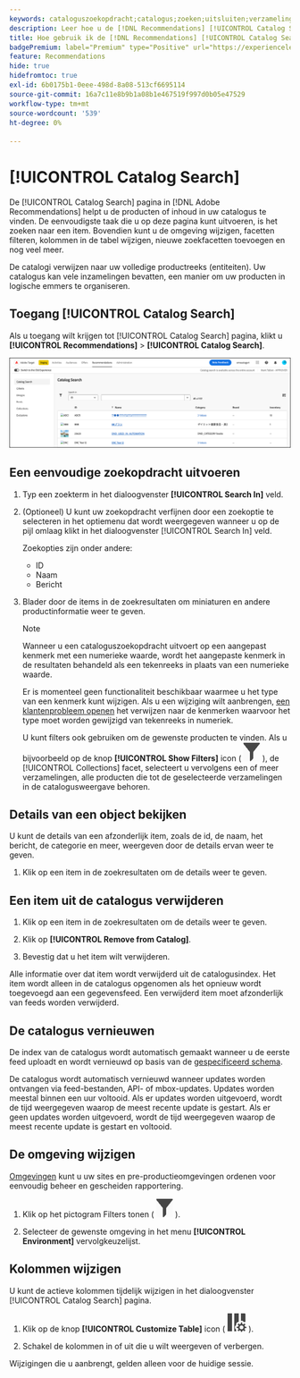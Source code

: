 ```yaml
---
keywords: cataloguszoekopdracht;catalogus;zoeken;uitsluiten;verzameling;filter;aanbevelingen
description: Leer hoe u de [!DNL Recommendations] [!UICONTROL Catalog Search] als u producten of inhoud wilt zoeken, verwijdert u onder andere items uit de catalogus.
title: Hoe gebruik ik de [!DNL Recommendations] [!UICONTROL Catalog Search]?
badgePremium: label="Premium" type="Positive" url="https://experienceleague.adobe.com/docs/target/using/introduction/intro.html?lang=en#premium newtab=true" tooltip="Zie wat er in Target Premium is opgenomen."
feature: Recommendations
hide: true
hidefromtoc: true
exl-id: 6b0175b1-0eee-498d-8a08-513cf6695114
source-git-commit: 16a7c11e8b9b1a08b1e467519f997d0b05e47529
workflow-type: tm+mt
source-wordcount: '539'
ht-degree: 0%

---
```


# [!UICONTROL Catalog Search]

De [!UICONTROL Catalog Search] pagina in [!DNL Adobe Recommendations] helpt u de producten of inhoud in uw catalogus te vinden. De eenvoudigste taak die u op deze pagina kunt uitvoeren, is het zoeken naar een item. Bovendien kunt u de omgeving wijzigen, facetten filteren, kolommen in de tabel wijzigen, nieuwe zoekfacetten toevoegen en nog veel meer.

De catalogi verwijzen naar uw volledige productreeks (entiteiten). Uw catalogus kan vele inzamelingen bevatten, een manier om uw producten in logische emmers te organiseren.

## Toegang [!UICONTROL Catalog Search]

Als u toegang wilt krijgen tot [!UICONTROL Catalog Search] pagina, klikt u **[!UICONTROL Recommendations]** > **[!UICONTROL Catalog Search]**.

![Pagina Zoeken in catalogus](/help/main/c-recommendations/c-products/assets/catalog-search-new.png)

## Een eenvoudige zoekopdracht uitvoeren

1. Typ een zoekterm in het dialoogvenster **[!UICONTROL Search In]** veld.

1. (Optioneel) U kunt uw zoekopdracht verfijnen door een zoekoptie te selecteren in het optiemenu dat wordt weergegeven wanneer u op de pijl omlaag klikt in het dialoogvenster [!UICONTROL Search In] veld.

   Zoekopties zijn onder andere:

   * ID
   * Naam
   * Bericht

1. Blader door de items in de zoekresultaten om miniaturen en andere productinformatie weer te geven.

   >[!NOTE]
   >
   > Wanneer u een cataloguszoekopdracht uitvoert op een aangepast kenmerk met een numerieke waarde, wordt het aangepaste kenmerk in de resultaten behandeld als een tekenreeks in plaats van een numerieke waarde.
   >
   >Er is momenteel geen functionaliteit beschikbaar waarmee u het type van een kenmerk kunt wijzigen. Als u een wijziging wilt aanbrengen, [een klantenprobleem openen](/help/main/cmp-resources-and-contact-information.md#reference_ACA3391A00EF467B87930A450050077C) het verwijzen naar de kenmerken waarvoor het type moet worden gewijzigd van tekenreeks in numeriek.

   U kunt filters ook gebruiken om de gewenste producten te vinden. Als u bijvoorbeeld op de knop **[!UICONTROL Show Filters]** icon ( ![Pictogram Filters tonen](/help/main/c-recommendations/c-products/assets/icon-show-filters.png) ), de [!UICONTROL Collections] facet, selecteert u vervolgens een of meer verzamelingen, alle producten die tot de geselecteerde verzamelingen in de catalogusweergave behoren.

<!-- ### Perform an advanced search {#advanced-search}

You can use [!UICONTROL Advanced Search] to further refine your search results or to save your search results as a [collection](/help/main/c-recommendations/c-products/collections.md) or [exclusion](/help/main/c-recommendations/c-products/exclusions.md).

1. Click the **[!UICONTROL Advanced Search]** link.

   ![Advanced Search page](/help/main/c-recommendations/c-products/assets/advances-search.png)

1. Use the drop-down lists to specify the parameter, operator, and values for your search.

1. (Optional) Click **[!UICONTROL Add Rule]** to add an additional search rule.

   Each additional search rule is joined with the AND operator.

1. Click **[!UICONTROL Search]**.

1. (Optional) Click **[!UICONTROL Save As]**, then click **[!UICONTROL Collection]** or **[!UICONTROL Exclusion]**.

   ![Save as options](/help/main/c-recommendations/c-products/assets/save-as.png)

   For more information, see [Create a collection or exclusion based on Advanced Search](#save-as) below.-->

## Details van een object bekijken

U kunt de details van een afzonderlijk item, zoals de id, de naam, het bericht, de categorie en meer, weergeven door de details ervan weer te geven.

1. Klik op een item in de zoekresultaten om de details weer te geven.

## Een item uit de catalogus verwijderen

1. Klik op een item in de zoekresultaten om de details weer te geven.

1. Klik op **[!UICONTROL Remove from Catalog]**.

1. Bevestig dat u het item wilt verwijderen.

Alle informatie over dat item wordt verwijderd uit de catalogusindex. Het item wordt alleen in de catalogus opgenomen als het opnieuw wordt toegevoegd aan een gegevensfeed. Een verwijderd item moet afzonderlijk van feeds worden verwijderd.

## De catalogus vernieuwen

De index van de catalogus wordt automatisch gemaakt wanneer u de eerste feed uploadt en wordt vernieuwd op basis van de [gespecificeerd schema](/help/main/c-recommendations/c-products/feeds.md#steps).

De catalogus wordt automatisch vernieuwd wanneer updates worden ontvangen via feed-bestanden, API- of mbox-updates. Updates worden meestal binnen een uur voltooid. Als er updates worden uitgevoerd, wordt de tijd weergegeven waarop de meest recente update is gestart. Als er geen updates worden uitgevoerd, wordt de tijd weergegeven waarop de meest recente update is gestart en voltooid.

<!-- ## Create a collection or exclusion based on Advanced Search {#save-as}

You can create [collections](/help/main/c-recommendations/c-products/collections.md) or [exclusions](/help/main/c-recommendations/c-products/exclusions.md) using [!UICONTROL Advanced Search] on the [!UICONTROL Catalog Search] page ([!UICONTROL Recommendations] > [!UICONTROL Catalog Search] > [!UICONTROL Advanced Search]).

1. Perform an [advanced search](#advanced-search).

1. Click **[!UICONTROL Save As]**, then click **[!UICONTROL Collection]** or **[!UICONTROL Exclusion]**.

   ![Save as options](/help/main/c-recommendations/c-products/assets/save-as.png)

   >[!IMPORTANT]
   >
   >The [!UICONTROL Advanced Search] functionality is case-insensitive; however, products returned at the time of delivery are based on case-sensitive search. This mismatch might lead to confusion. Ensure that you consider case-sensitivity when you create collections or exclusions based on results using the [!UICONTROL Advanced Search] functionality. For example, if you perform a search for "Holiday," that initial search lists results containing "Holiday" and "holiday." If you then create a catalog with the intent to return products containing "holiday," only products containing "holiday" are returned. Products containing "Holiday" are not returned. Exclusions are handled in a similar fashion.-->

## De omgeving wijzigen

[Omgevingen](/help/main/administrating-target/environments.md) kunt u uw sites en pre-productieomgevingen ordenen voor eenvoudig beheer en gescheiden rapportering.

1. Klik op het pictogram Filters tonen ( ![Pictogram Filters tonen](/help/main/c-recommendations/c-products/assets/icon-show-filters.png) ).

1. Selecteer de gewenste omgeving in het menu **[!UICONTROL Environment]** vervolgkeuzelijst.

<!-- ## Modify the Catalog Search page (filters and columns)

You can temporarily modify the available filters and columns on the [!UICONTROL Catalog Search] page for the current session.

### Modify filters

You can add additional filter facets to the [!UICONTROL Catalog Search] page.

1. In the **[!UICONTROL Filters]** panel, click **[!UICONTROL Modify]**.

   ![Modify filters link](/help/main/c-recommendations/c-products/assets/modify-filters.png)

1. Select the desired search facets (ID, name, message, etc.), then click **[!UICONTROL Save]**.

   ![Add filters](/help/main/c-recommendations/c-products/assets/add-filters.png)

Keep in mind that the additional filter facets are available in the current session only.-->

## Kolommen wijzigen

U kunt de actieve kolommen tijdelijk wijzigen in het dialoogvenster [!UICONTROL Catalog Search] pagina.

1. Klik op de knop **[!UICONTROL Customize Table]** icon (  ![Pictogram Tabel aanpassen](/help/main/c-recommendations/c-products/assets/icon-customize-table.png) ).

1. Schakel de kolommen in of uit die u wilt weergeven of verbergen.

Wijzigingen die u aanbrengt, gelden alleen voor de huidige sessie.
